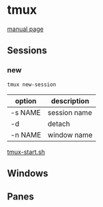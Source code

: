 # tmux

[manual page](https://man7.org/linux/man-pages/man1/tmux.1.html)

## Sessions

### new

```shell
tmux new-session
```

| option  | description  |
| ------- | ------------ |
| -s NAME | session name |
| -d      | detach       |
| -n NAME | window name  |

[tmux-start.sh](https://github.com/emgniddikur/dotfiles/blob/main/.commands/tmux-start.sh)

## Windows

## Panes
